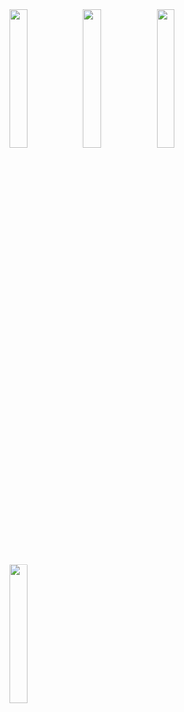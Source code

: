 <img src="https://drive.google.com/uc?export=view&id=1Y_ENGkf_cZSohGUO1-HHXuwFQuGAVVn2" style="width: 25%;" />
<img src="https://drive.google.com/uc?export=view&id=1UQfiaXoHWM7B9M4A4siahOeSj-rdV1vY" style="width: 25%;" />
<img src="https://drive.google.com/uc?export=view&id=1V8Ow4rBOHlyBbKx_Nkd_t7TKdF6D2rvH" style="width: 25%;" />
<img src="https://drive.google.com/uc?export=view&id=1rZaXcP2CPlSqv-g-nMPiwPypXc-iDSJj" style="width: 25%;" />

